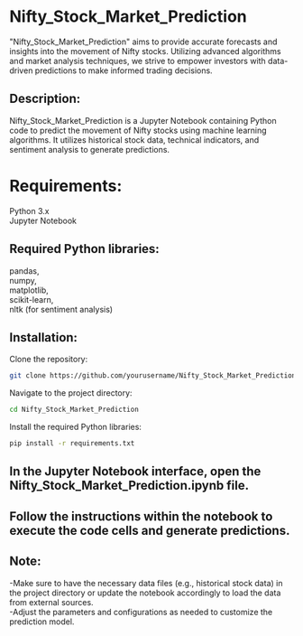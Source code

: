 # Nifty_Stock_Market_Prediction
"Nifty_Stock_Market_Prediction" aims to provide accurate forecasts and insights into the movement of Nifty stocks. Utilizing advanced algorithms and market analysis techniques, we strive to empower investors with data-driven predictions to make informed trading decisions. 
## Description:
Nifty_Stock_Market_Prediction is a Jupyter Notebook containing Python code to predict the movement of Nifty stocks using machine learning algorithms. It utilizes historical stock data, technical indicators, and sentiment analysis to generate predictions.

 
# Requirements:<br>
Python 3.x<br>
Jupyter Notebook<be>

## Required Python libraries: 
pandas, <br>
numpy, <br>
matplotlib,<br>
scikit-learn, <br>
nltk (for sentiment analysis)<be>

## Installation:
Clone the repository:
```bash
git clone https://github.com/yourusername/Nifty_Stock_Market_Prediction.git
```
Navigate to the project directory:
```bash
cd Nifty_Stock_Market_Prediction
```

Install the required Python libraries:
```bash
pip install -r requirements.txt
```
## In the Jupyter Notebook interface, open the Nifty_Stock_Market_Prediction.ipynb file.
## Follow the instructions within the notebook to execute the code cells and generate predictions.

## Note:
-Make sure to have the necessary data files (e.g., historical stock data) in the project directory or update the notebook accordingly to load the data from external sources.<br>
-Adjust the parameters and configurations as needed to customize the prediction model.

